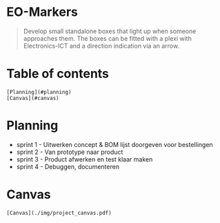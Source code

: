 # **EO-Markers**

> Develop small standalone boxes that light up when someone approaches them.
> The boxes can be fitted with a plexi with Electronics-ICT and a
> direction indication via an arrow.

# Table of contents

    [Planning](#planning)
    [Canvas](#canvas)

# Planning

- sprint 1 - Uitwerken concept & BOM lijst doorgeven voor bestellingen
- sprint 2 - Van prototype naar product
- sprint 3 - Product afwerken en test klaar maken
- sprint 4 - Debuggen, documenteren

# Canvas

    [Canvas](./img/project_canvas.pdf)
